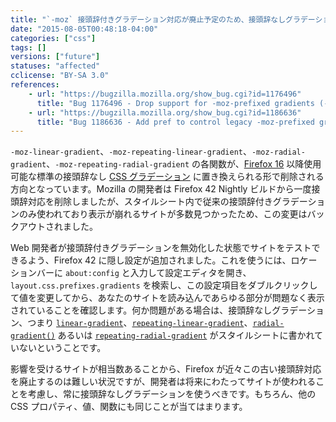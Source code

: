 ```yaml
---
title: "`-moz` 接頭辞付きグラデーション対応が廃止予定のため、接頭辞なしグラデーションを必ず用意してください"
date: "2015-08-05T00:48:18-04:00"
categories: ["css"]
tags: []
versions: ["future"]
statuses: "affected"
cclicense: "BY-SA 3.0"
references:
    - url: "https://bugzilla.mozilla.org/show_bug.cgi?id=1176496"
      title: "Bug 1176496 - Drop support for -moz-prefixed gradients (-moz-linear-gradient, -moz-radial-gradient)"
    - url: "https://bugzilla.mozilla.org/show_bug.cgi?id=1186636"
      title: "Bug 1186636 - Add pref to control legacy -moz-prefixed gradients"
---
```

`-moz-linear-gradient`、`-moz-repeating-linear-gradient`、`-moz-radial-gradient`、`-moz-repeating-radial-gradient` の各関数が、[Firefox 16](https://developer.mozilla.org/ja/Firefox/Releases/16) 以降使用可能な標準の接頭辞なし [CSS グラデーション](https://developer.mozilla.org/ja/docs/Web/Guide/CSS/Using_CSS_gradients) に置き換えられる形で削除される方向となっています。Mozilla の開発者は Firefox 42 Nightly ビルドから一度接頭辞対応を削除しましたが、スタイルシート内で従来の接頭辞付きグラデーションのみ使われており表示が崩れるサイトが多数見つかったため、この変更はバックアウトされました。

Web 開発者が接頭辞付きグラデーションを無効化した状態でサイトをテストできるよう、Firefox 42 に隠し設定が追加されました。これを使うには、ロケーションバーに `about:config` と入力して設定エディタを開き、`layout.css.prefixes.gradients` を検索し、この設定項目をダブルクリックして値を変更してから、あなたのサイトを読み込んであらゆる部分が問題なく表示されていることを確認します。何か問題がある場合は、接頭辞なしグラデーション、つまり [`linear-gradient`](https://developer.mozilla.org/ja/docs/Web/CSS/linear-gradient)、[`repeating-linear-gradient`](https://developer.mozilla.org/ja/docs/Web/CSS/repeating-linear-gradient)、[`radial-gradient()`](https://developer.mozilla.org/ja/docs/Web/CSS/radial-gradient) あるいは [`repeating-radial-gradient`](https://developer.mozilla.org/ja/docs/Web/CSS/repeating-radial-gradient) がスタイルシートに書かれていないということです。

影響を受けるサイトが相当数あることから、Firefox が近々この古い接頭辞対応を廃止するのは難しい状況ですが、開発者は将来にわたってサイトが使われることを考慮し、常に接頭辞なしグラデーションを使うべきです。もちろん、他の CSS プロパティ、値、関数にも同じことが当てはまります。
